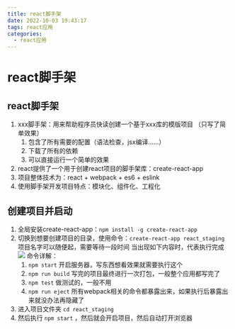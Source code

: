 ```yaml
---
title: react脚手架
date: 2022-10-03 19:43:17
tags: react应用
categories:	
  - react应用
---
```


# react脚手架

## react脚手架

1. xxx脚手架：用来帮助程序员快读创建一个基于xxx库的模版项目 （只写了简单效果）
   1. 包含了所有需要的配置（语法检查，jsx编译……）
   2. 下载了所有的依赖
   3. 可以直接运行一个简单的效果
2. react提供了一个用于创建react项目的脚手架库：create-react-app
3. 项目整体技术为：react + webpack + es6 + eslink
4. 使用脚手架开发项目特点：模块化、组件化、工程化

## 创建项目并启动

1. 全局安装create-react-app：`npm install -g create-react-app`
2. 切换到想要创建项目的目录，使用命令：`create-react-app react_staging` 项目名字可以随便起，需要等待一段时间
   当出现如下内容时，代表执行完成
   ![](https://react-1300475487.cos.ap-chengdu.myqcloud.com/success.png)
   命令详解：
   1. `npm start` 开启服务器，写东西想看效果就需要执行这个
   2. `npm run build` 写完的项目最终进行一次打包，一般整个应用都写完了
   3. `npm test` 做测试的，一般不用
   4. `npm run eject` 所有webpack相关的命令都暴露出来，如果执行后暴露出来就没办法再隐藏了
3. 进入项目文件夹 `cd react_staging`
4. 然后执行 `npm start` ，然后就会开启项目，然后自动打开浏览器


